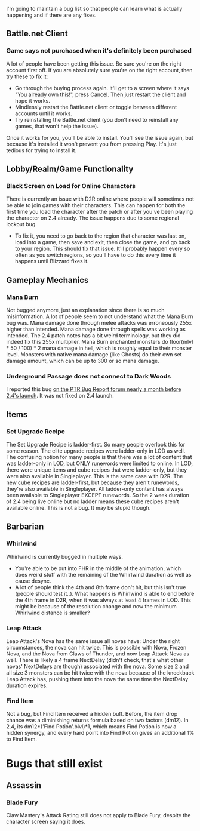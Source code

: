 I'm going to maintain a bug list so that people can learn what is actually happening and if there are any fixes.

## Battle.net Client

### Game says not purchased when it's definitely been purchased
A lot of people have been getting this issue. Be sure you're on the right account first off. If you are absolutely sure you're on the right account, then try these to fix it:
- Go through the buying process again. It'll get to a screen where it says "You already own this!", press Cancel. Then just restart the client and hope it works.
- Mindlessly restart the Battle.net client or toggle between different accounts until it works.
- Try reinstalling the Battle.net client (you don't need to reinstall any games, that won't help the issue).

Once it works for you, you'll be able to install. You'll see the issue again, but because it's installed it won't prevent you from pressing Play. It's just tedious for trying to install it.

## Lobby/Realm/Game Functionality

### Black Screen on Load for Online Characters
There is currently an issue with D2R online where people will sometimes not be able to join games with their characters. This can happen for both the first time you load the character after the patch or after you've been playing the character on 2.4 already. The issue happens due to some regional lockout bug.
- To fix it, you need to go back to the region that character was last on, load into a game, then save and exit, then close the game, and go back to your region. This should fix that issue. It'll probably happen every so often as you switch regions, so you'll have to do this every time it happens until Blizzard fixes it.

## Gameplay Mechanics

### Mana Burn
Not bugged anymore, just an explanation since there is so much misinformation. A lot of people seem to not understand what the Mana Burn bug was. Mana damage done through melee attacks was erroneously 255x higher than intended. Mana damage done through spells was working as intended. The 2.4 patch notes has a bit weird terminology, but they did indeed fix this 255x multiplier. Mana Burn enchanted monsters do floor(mlvl * 50 / 100) * 2 mana damage in hell, which is roughly equal to their monster level. Monsters with native mana damage (like Ghosts) do their own set damage amount, which can be up to 300 or so mana damage.

### Underground Passage does not connect to Dark Woods
I reported this bug [on the PTR Bug Report forum nearly a month before 2.4's launch](https://us.forums.blizzard.com/en/d2r/t/underground-passage-level-generates-with-no-exit/115653). It was not fixed on 2.4 launch.

## Items

### Set Upgrade Recipe
The Set Upgrade Recipe is ladder-first. So many people overlook this for some reason. The elite upgrade recipes were ladder-only in LOD as well. The confusing notion for many people is that there was a lot of content that was ladder-only in LOD, but ONLY runewords were limited to online. In LOD, there were unique items and cube recipes that were ladder-only, but they were also available in Singleplayer. This is the same case with D2R. The new cube recipes are ladder-first, but because they aren't runewords, they're also available in Singleplayer. All ladder-only content has always been available to Singleplayer EXCEPT runewords. So the 2 week duration of 2.4 being live online but no ladder means these cube recipes aren't available online. This is not a bug. It may be stupid though.

## Barbarian

### Whirlwind
Whirlwind is currently bugged in multiple ways.
- You're able to be put into FHR in the middle of the animation, which does weird stuff with the remaining of the Whirlwind duration as well as cause desync.
- A lot of people think the 4th and 8th frame don't hit, but this isn't true (people should test it..). What happens is Whirlwind is able to end before the 4th frame in D2R, when it was always at least 4 frames in LOD. This might be because of the resolution change and now the minimum Whirlwind distance is smaller?

### Leap Attack
Leap Attack's Nova has the same issue all novas have: Under the right circumstances, the nova can hit twice. This is possible with Nova, Frozen Nova, and the Nova from Claws of Thunder, and now Leap Attack Nova as well. There is likely a 4 frame NextDelay (didn't check, that's what other novas' NextDelays are though) associated with the nova. Some size 2 and all size 3 monsters can be hit twice with the nova because of the knockback Leap Attack has, pushing them into the nova the same time the NextDelay duration expires.

### Find Item
Not a bug, but Find Item received a hidden buff. Before, the item drop chance was a diminishing returns formula based on two factors (dm12). In 2.4, its dm12*('Find Potion'.blvl)*1, which means Find Potion is now a hidden synergy, and every hard point into Find Potion gives an additional 1% to Find Item.

# Bugs that still exist

## Assassin

### Blade Fury
Claw Mastery's Attack Rating still does not apply to Blade Fury, despite the character screen saying it does.
